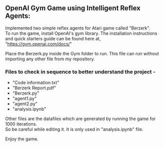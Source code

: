 ## OpenAI Gym Game using Intelligent Reflex Agents:
Implemented two simple reflex agents for Atari game called "Berzerk".\
To run the game, install OpenAI's gym library. The installation instructions and quick starters guide can be found here at,\
"https://gym.openai.com/docs/"

Place the Berzerk.py inside the Gym folder to run. This file can run without importing any other file from my repository.

### Files to check in sequence to better understand the project -
- "Code information.txt"
- "Berzerk Report.pdf"
- "Berzerk.py"
- "agent1.py"
- "agent2.py"
- "analysis.ipynb"

Other files are the datafiles which are generated by running the game for 1000 iterations.\
So be careful while editing it. It is only used in "analysis.ipynb" file. 

Enjoy the game.
